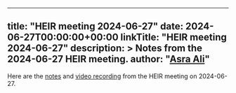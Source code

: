 <!-- mdformat off(yaml frontmatter) -->
---
title: "HEIR meeting 2024-06-27"
date: 2024-06-27T00:00:00+00:00
linkTitle: "HEIR meeting 2024-06-27"
description: >
    Notes from the 2024-06-27 HEIR meeting.
author: "[Asra Ali](https://github.com/asraa)"
---
<!-- mdformat on -->

Here are the
[notes](https://docs.google.com/document/d/1lc4U2JzHapu99_sigOAYwpjNnfd9_QGrX1HAQ0hle_o/edit?usp=sharing)
and
[video recording](https://drive.google.com/file/d/1-wMytGj3AHi55sA2jb81AsHOU8EcIq6d/view?usp=sharing)
from the HEIR meeting on 2024-06-27.
